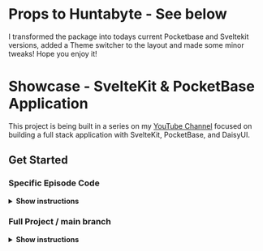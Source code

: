 # Props to Huntabyte - See below
I transformed the package into todays current Pocketbase and Sveltekit versions, added a Theme switcher to the layout and made some minor tweaks! 
Hope you enjoy it!

# Showcase - SvelteKit & PocketBase Application

This project is being built in a series on my [YouTube Channel](https://youtube.com/@huntabyte) focused on building a full stack application with SvelteKit, PocketBase, and DaisyUI. 

## Get Started

### Specific Episode Code
<details><summary><b>Show instructions</b></summary>

1. Clone the branch for that episode (replace `episode-1` with whatever episode you are looking to clone):

    ```sh
    $ git clone --single-branch --branch episode-1 https://github.com/huntabyte/showcase.git
    ```

2. Start PocketBase Server

    ```sh
    cd apps/backend
    
    ./pocketbase serve 
    ```

3. Install Dependencies

    ```sh
    cd apps/web
    
    npm i
    ```

4. Start Dev Server

    ```sh
     cd apps/web
     
     npm run dev
    ```

</details>

### Full Project / main branch
<details><summary><b>Show instructions</b></summary>

1. Clone the repository:

    ```sh
    git clone https://github.com/huntabyte/showcase.git
    ```

2. Start PocketBase Server

    ```sh
    cd apps/backend
    
    ./pocketbase serve 
    ```

3. Install Dependencies

    ```sh
    cd apps/web
    
    npm i
    ```

4. Start Dev Server

    ```sh
     cd apps/web
     
     npm run dev
    ```

</details>

